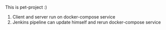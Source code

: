 This is pet-project :)

1. Client and server run on docker-compose service
2. Jenkins pipeline can update himself and rerun docker-compose service

